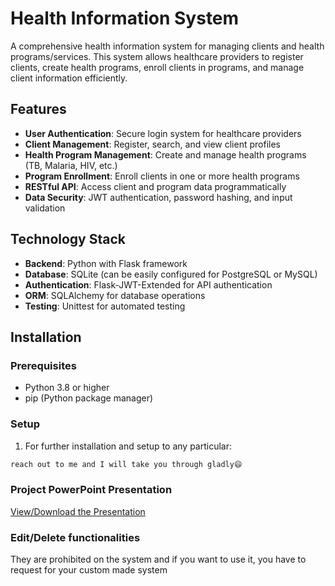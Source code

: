 # Health Information System

A comprehensive health information system for managing clients and health programs/services. This system allows healthcare providers to register clients, create health programs, enroll clients in programs, and manage client information efficiently.

## Features

- **User Authentication**: Secure login system for healthcare providers
- **Client Management**: Register, search, and view client profiles
- **Health Program Management**: Create and manage health programs (TB, Malaria, HIV, etc.)
- **Program Enrollment**: Enroll clients in one or more health programs
- **RESTful API**: Access client and program data programmatically
- **Data Security**: JWT authentication, password hashing, and input validation

## Technology Stack

- **Backend**: Python with Flask framework
- **Database**: SQLite (can be easily configured for PostgreSQL or MySQL)
- **Authentication**: Flask-JWT-Extended for API authentication
- **ORM**: SQLAlchemy for database operations
- **Testing**: Unittest for automated testing

## Installation

### Prerequisites

- Python 3.8 or higher
- pip (Python package manager)

### Setup

1. For further installation and setup to any particular:
```bash
reach out to me and I will take you through gladly😄
```

### Project PowerPoint Presentation
<a href="https://drive.google.com/file/d/1538Xap6n5E0D1gdAAvqWBvKaM0eQUcRg/view?usp=sharing" target="_blank">View/Download the Presentation</a>

### Edit/Delete functionalities
They are prohibited on the system and if you want to use it, you have to request for your custom made system

